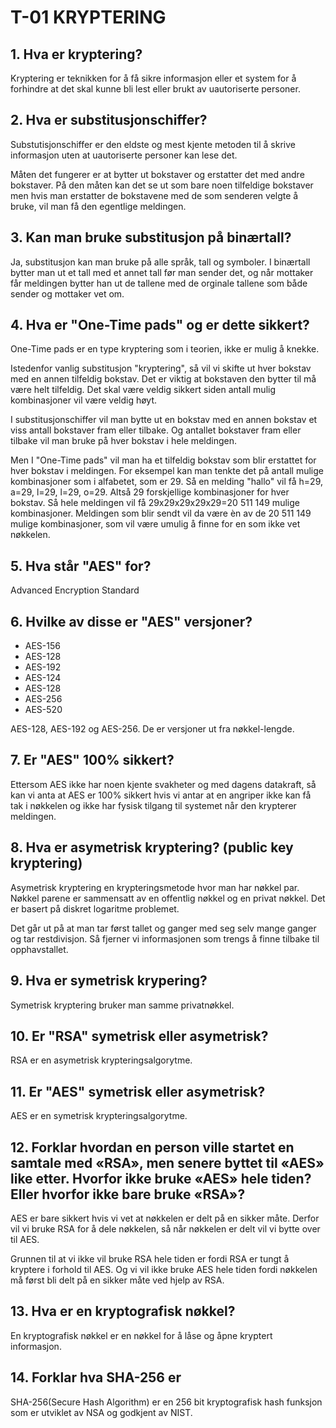 # T-01 KRYPTERING

## 1. Hva er kryptering?

Kryptering er teknikken for å få sikre informasjon eller et system for å forhindre at det skal kunne bli lest eller brukt av uautoriserte personer.

## 2. Hva er substitusjonschiffer?

Substutisjonschiffer er den eldste og mest kjente metoden til å skrive informasjon uten at uautoriserte personer kan lese det.

Måten det fungerer er at bytter ut bokstaver og erstatter det med andre bokstaver. På den måten kan det se ut som bare noen tilfeldige bokstaver men hvis man erstatter de bokstavene med de som senderen velgte å bruke, vil man få den egentlige meldingen.

## 3. Kan man bruke substitusjon på binærtall?

Ja, substitusjon kan man bruke på alle språk, tall og symboler. I binærtall bytter man ut et tall med et annet tall før man sender det, og når mottaker får meldingen bytter han ut de tallene med de orginale tallene som både sender og mottaker vet om.

## 4. Hva er "One-Time pads" og er dette sikkert?

One-Time pads er en type kryptering som i teorien, ikke er mulig å knekke.

Istedenfor vanlig substitusjon "kryptering", så vil vi skifte ut hver bokstav med en annen tilfeldig bokstav. Det er viktig at bokstaven den bytter til må være helt tilfeldig. Det skal være veldig sikkert siden antall mulig kombinasjoner vil være veldig høyt.

I substitusjonschiffer vil man bytte ut en bokstav med en annen bokstav et viss antall bokstaver fram eller tilbake. Og antallet bokstaver fram eller tilbake vil man bruke på hver bokstav i hele meldingen.

Men I "One-Time pads" vil man ha et tilfeldig bokstav som blir erstattet for hver bokstav i meldingen. For eksempel kan man tenkte det på antall mulige kombinasjoner som i alfabetet, som er 29. Så en melding "hallo" vil få h=29, a=29, l=29, l=29, o=29. Altså 29 forskjellige kombinasjoner for hver bokstav. Så hele meldingen vil få 29x29x29x29x29=20 511 149 mulige kombinasjoner. Meldingen som blir sendt vil da være èn av de 20 511 149 mulige kombinasjoner, som vil være umulig å finne for en som ikke vet nøkkelen.

## 5. Hva står "AES" for?

Advanced Encryption Standard

## 6. Hvilke av disse er "AES" versjoner?

- AES-156
- AES-128
- AES-192
- AES-124
- AES-128
- AES-256
- AES-520

AES-128, AES-192 og AES-256. De er versjoner ut fra nøkkel-lengde.

## 7. Er "AES" 100% sikkert?

Ettersom AES ikke har noen kjente svakheter og med dagens datakraft, så kan vi anta at AES er 100% sikkert hvis vi antar at en angriper ikke kan få tak i nøkkelen og ikke har fysisk tilgang til systemet når den krypterer meldingen.

## 8. Hva er asymetrisk kryptering? (public key kryptering)

Asymetrisk kryptering en krypteringsmetode hvor man har nøkkel par. Nøkkel parene er sammensatt av en offentlig nøkkel og en privat nøkkel. Det er basert på diskret logaritme problemet.

Det går ut på at man tar først tallet og ganger med seg selv mange ganger og tar restdivisjon. Så fjerner vi informasjonen som trengs å finne tilbake til opphavstallet.

## 9. Hva er symetrisk krypering?

Symetrisk kryptering bruker man samme privatnøkkel.

## 10. Er "RSA" symetrisk eller asymetrisk?

RSA er en asymetrisk krypteringsalgorytme.

## 11. Er "AES" symetrisk eller asymetrisk?

AES er en symetrisk krypteringsalgorytme.

## 12. Forklar hvordan en person ville startet en samtale med «RSA», men senere byttet til «AES» like etter. Hvorfor ikke bruke «AES» hele tiden? Eller hvorfor ikke bare bruke «RSA»?

AES er bare sikkert hvis vi vet at nøkkelen er delt på en sikker måte. Derfor vil vi bruke RSA for å dele nøkkelen, så når nøkkelen er delt vil vi bytte over til AES.

Grunnen til at vi ikke vil bruke RSA hele tiden er fordi RSA er tungt å kryptere i forhold til AES. Og vi vil ikke bruke AES hele tiden fordi nøkkelen må først bli delt på en sikker måte ved hjelp av RSA.

## 13. Hva er en kryptografisk nøkkel?

En kryptografisk nøkkel er en nøkkel for å låse og åpne kryptert informasjon.

## 14. Forklar hva SHA-256 er

SHA-256(Secure Hash Algorithm) er en 256 bit kryptografisk hash funksjon som er utviklet av NSA og godkjent av NIST.
